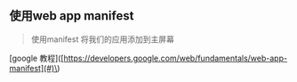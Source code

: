 ## 使用web app manifest

> 使用manifest 将我们的应用添加到主屏幕



\[google 教程\]\([https://developers.google.com/web/fundamentals/web-app-manifest](#)\)

